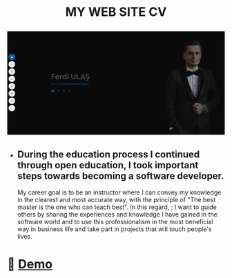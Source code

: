 # <p align="center" id="title">MY WEB SITE CV</p>

<p align="center"><img src="https://github.com/ferdi-ulas/CV/blob/main/assets/img/React%20Developer.png"></p>

- ## During the education process I continued through open education, I took important steps towards becoming a software developer. 
    My career goal is to be an instructor where I can convey my knowledge in the clearest and most accurate way, with the principle of "The best master is the one who can teach best". In this regard, ;
    I want to guide others by sharing the experiences and knowledge I have gained in the software world and to use this professionalism in the most beneficial way in business life and take part in projects that will touch people's lives.


# 🚀 [Demo](https://66ad36160e15abaee6459c36--effortless-lily-f365d4.netlify.app/)
